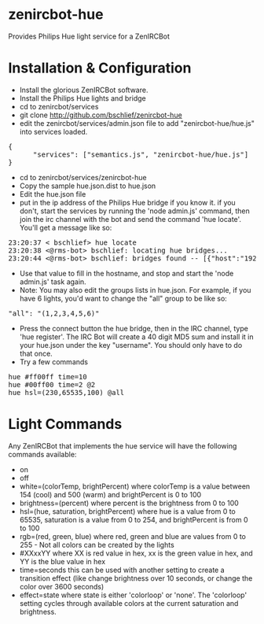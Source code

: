 zenircbot-hue
=============
Provides Philips Hue light service for a ZenIRCBot

Installation & Configuration
============
* Install the glorious ZenIRCBot software.
* Install the Philips Hue lights and bridge
* cd to zenircbot/services
* git clone http://github.com/bschlief/zenircbot-hue
* edit the zenircbot/services/admin.json file to add "zenircbot-hue/hue.js" into services loaded.
<pre>
{ 
      "services": ["semantics.js", "zenircbot-hue/hue.js"] 
}
</pre>
* cd to zenircbot/services/zenircbot-hue
* Copy the sample hue.json.dist to hue.json
* Edit the hue.json file
* put in the ip address of the Philips Hue bridge if you know it.  if you don't, start the services by running the 'node admin.js' command, then join the irc channel with the bot and send the command 'hue locate'.  You'll get a message like so:
<pre>
23:20:37 < bschlief> hue locate
23:20:38 <@rms-bot> bschlief: locating hue bridges...
23:20:44 <@rms-bot> bschlief: bridges found -- [{"host":"192.168.1.135","port":"80"}]
</pre>
* Use that value to fill in the hostname, and stop and start the 'node admin.js' task again.
* Note: You may also edit the groups lists in hue.json.  For example, if you have 6 lights, you'd want to change the "all" group to be like so:
<pre>
"all": "(1,2,3,4,5,6)"
</pre>
* Press the connect button the hue bridge, then in the IRC channel, type 'hue register'.  The IRC Bot will create a 40 digit MD5 sum and install it in your hue.json under the key "username".  You should only have to do that once.
* Try a few commands
<pre>
hue #ff00ff time=10
hue #00ff00 time=2 @2
hue hsl=(230,65535,100) @all
</pre>

Light Commands
=============
Any ZenIRCBot that implements the hue service will have the following commands available:

* on 
* off
* white=(colorTemp, brightPercent) where colorTemp is a value between 154 (cool) and 500 (warm) and brightPercent is 0 to 100
* brightness=(percent) where percent is the brightness from 0 to 100
* hsl=(hue, saturation, brightPercent) where hue is a value from 0 to 65535, saturation is a value from 0 to 254, and brightPercent is from 0 to 100
* rgb=(red, green, blue) where red, green and blue are values from 0 to 255 - Not all colors can be created by the lights
* #XXxxYY where XX is red value in hex, xx is the green value in hex, and YY is the blue value in hex
* time=seconds this can be used with another setting to create a transition effect (like change brightness over 10 seconds, or change the color over 3600 seconds)
* effect=state where state is either 'colorloop' or 'none'.  The 'colorloop' setting cycles through available colors at the current saturation and brightness.

